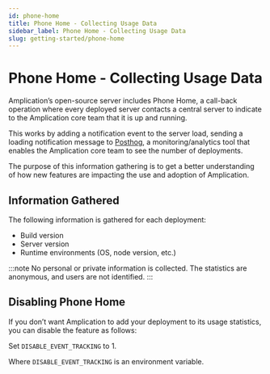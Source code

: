```yaml
---
id: phone-home
title: Phone Home - Collecting Usage Data
sidebar_label: Phone Home - Collecting Usage Data 
slug: getting-started/phone-home
---
```


# Phone Home - Collecting Usage Data

Amplication’s open-source server includes Phone Home, a call-back operation where every deployed server contacts a central server to indicate to the Amplication core team that it is up and running.

This works by adding a notification event to the server load, sending a loading notification message to [Posthog](https://posthog.com/), a monitoring/analytics tool that enables the Amplication core team to see the number of deployments.

The purpose of this information gathering is to get a better understanding of how new features are impacting the use and adoption of Amplication. 

## Information Gathered

The following information is gathered for each deployment:

- Build version
- Server version
- Runtime environments (OS, node version, etc.)


:::note
No personal or private information is collected. The statistics are anonymous, and users are not identified.
:::


## Disabling Phone Home

If you don’t want Amplication to add your deployment to its usage statistics, you can disable the feature as follows: 

Set `DISABLE_EVENT_TRACKING` to 1. 

Where `DISABLE_EVENT_TRACKING`  is an environment variable.
